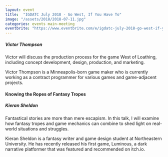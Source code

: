 ```yaml
---
layout: event
title:  "IGDATC July 2018 - Go West, If You Have To"
image: "/assets/2018/2018-07-11.jpg"
categories: events main-meeting
eventbrite: "https://www.eventbrite.com/e/igdatc-july-2018-go-west-if-you-have-to-tickets-47836353822?aff=ebdsoporgprofile"
---
```


##### Victor Thompson

Victor will discuss the production process for the game West of Loathing, including concept development, design, production, and marketing.

Victor Thompson is a Minneapolis-born game maker who is currently working as a contract programmer for various games and game-adjacent projects.


#### Knowing the Ropes of Fantasy Tropes
##### Kieran Sheldon

Fantastical stories are more than mere escapism. In this talk, I will examine how fantasy tropes and game mechanics can combine to shed light on real-world situations and struggles.

Kieran Sheldon is a fantasy writer and game design student at Northeastern University. He has recently released his first game, Luminous, a dark narrative platformer that was featured and recommended on itch.io.


